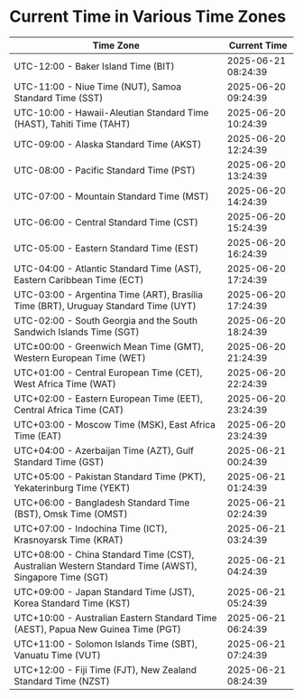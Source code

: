 # Current Time in Various Time Zones

| Time Zone | Current Time |
|-----------|--------------|
| UTC-12:00 - Baker Island Time (BIT) | 2025-06-21 08:24:39 |
| UTC-11:00 - Niue Time (NUT), Samoa Standard Time (SST) | 2025-06-20 09:24:39 |
| UTC-10:00 - Hawaii-Aleutian Standard Time (HAST), Tahiti Time (TAHT) | 2025-06-20 10:24:39 |
| UTC-09:00 - Alaska Standard Time (AKST) | 2025-06-20 12:24:39 |
| UTC-08:00 - Pacific Standard Time (PST) | 2025-06-20 13:24:39 |
| UTC-07:00 - Mountain Standard Time (MST) | 2025-06-20 14:24:39 |
| UTC-06:00 - Central Standard Time (CST) | 2025-06-20 15:24:39 |
| UTC-05:00 - Eastern Standard Time (EST) | 2025-06-20 16:24:39 |
| UTC-04:00 - Atlantic Standard Time (AST), Eastern Caribbean Time (ECT) | 2025-06-20 17:24:39 |
| UTC-03:00 - Argentina Time (ART), Brasília Time (BRT), Uruguay Standard Time (UYT) | 2025-06-20 17:24:39 |
| UTC-02:00 - South Georgia and the South Sandwich Islands Time (SGT) | 2025-06-20 18:24:39 |
| UTC±00:00 - Greenwich Mean Time (GMT), Western European Time (WET) | 2025-06-20 21:24:39 |
| UTC+01:00 - Central European Time (CET), West Africa Time (WAT) | 2025-06-20 22:24:39 |
| UTC+02:00 - Eastern European Time (EET), Central Africa Time (CAT) | 2025-06-20 23:24:39 |
| UTC+03:00 - Moscow Time (MSK), East Africa Time (EAT) | 2025-06-20 23:24:39 |
| UTC+04:00 - Azerbaijan Time (AZT), Gulf Standard Time (GST) | 2025-06-21 00:24:39 |
| UTC+05:00 - Pakistan Standard Time (PKT), Yekaterinburg Time (YEKT) | 2025-06-21 01:24:39 |
| UTC+06:00 - Bangladesh Standard Time (BST), Omsk Time (OMST) | 2025-06-21 02:24:39 |
| UTC+07:00 - Indochina Time (ICT), Krasnoyarsk Time (KRAT) | 2025-06-21 03:24:39 |
| UTC+08:00 - China Standard Time (CST), Australian Western Standard Time (AWST), Singapore Time (SGT) | 2025-06-21 04:24:39 |
| UTC+09:00 - Japan Standard Time (JST), Korea Standard Time (KST) | 2025-06-21 05:24:39 |
| UTC+10:00 - Australian Eastern Standard Time (AEST), Papua New Guinea Time (PGT) | 2025-06-21 06:24:39 |
| UTC+11:00 - Solomon Islands Time (SBT), Vanuatu Time (VUT) | 2025-06-21 07:24:39 |
| UTC+12:00 - Fiji Time (FJT), New Zealand Standard Time (NZST) | 2025-06-21 08:24:39 |
